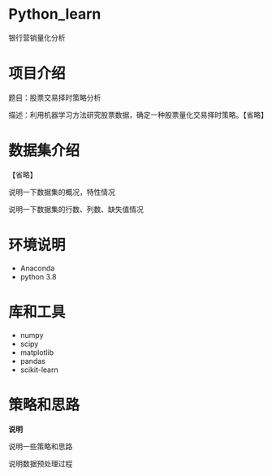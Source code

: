 # Python_learn
银行营销量化分析

项目介绍
=======


题目：股票交易择时策略分析

描述：利用机器学习方法研究股票数据，确定一种股票量化交易择时策略。【省略】


数据集介绍
=======

【省略】

说明一下数据集的概况，特性情况

说明一下数据集的行数、列数、缺失值情况



环境说明
=======

- Anaconda
- python 3.8


库和工具
=======

- numpy
- scipy
- matplotlib
- pandas
- scikit-learn


策略和思路
=======

**说明**

说明一些策略和思路

说明数据预处理过程

